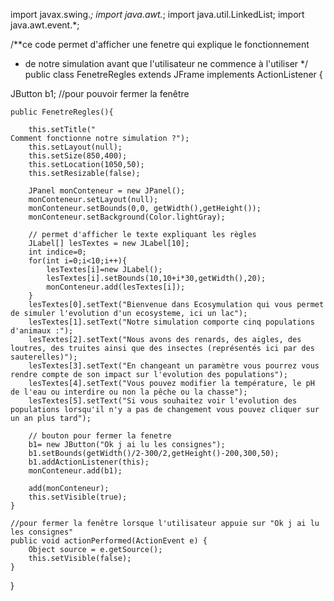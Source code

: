 import javax.swing.*; 
import java.awt.*; 
import java.util.LinkedList; 
import java.awt.event.*;

/**ce code permet d'afficher une fenetre qui explique le fonctionnement 
 * de notre simulation avant que l'utilisateur ne commence à l'utiliser
 */
public class FenetreRegles extends JFrame implements ActionListener {

JButton b1;  //pour pouvoir fermer la fenêtre

	public FenetreRegles(){

		this.setTitle("                                                            Comment fonctionne notre simulation ?");
		this.setLayout(null);
		this.setSize(850,400);
		this.setLocation(1050,50);
		this.setResizable(false);

		JPanel monConteneur = new JPanel();
		monConteneur.setLayout(null);
		monConteneur.setBounds(0,0, getWidth(),getHeight());
		monConteneur.setBackground(Color.lightGray);

		// permet d'afficher le texte expliquant les règles
		JLabel[] lesTextes = new JLabel[10]; 
		int indice=0;
		for(int i=0;i<10;i++){
			lesTextes[i]=new JLabel();
			lesTextes[i].setBounds(10,10+i*30,getWidth(),20); 
			monConteneur.add(lesTextes[i]);       
		}
		lesTextes[0].setText("Bienvenue dans Ecosymulation qui vous permet de simuler l'evolution d'un ecosysteme, ici un lac");
		lesTextes[1].setText("Notre simulation comporte cinq populations d'animaux :");
		lesTextes[2].setText("Nous avons des renards, des aigles, des loutres, des truites ainsi que des insectes (représentés ici par des sauterelles)");
		lesTextes[3].setText("En changeant un paramètre vous pourrez vous rendre compte de son impact sur l'evolution des populations");
		lesTextes[4].setText("Vous pouvez modifier la température, le pH de l'eau ou interdire ou non la pêche ou la chasse");  
		lesTextes[5].setText("Si vous souhaitez voir l'evolution des populations lorsqu'il n'y a pas de changement vous pouvez cliquer sur un an plus tard");
	 
		// bouton pour fermer la fenetre
		b1= new JButton("Ok j ai lu les consignes");
		b1.setBounds(getWidth()/2-300/2,getHeight()-200,300,50); 
		b1.addActionListener(this);
		monConteneur.add(b1);

		add(monConteneur);
		this.setVisible(true);
	}

	//pour fermer la fenêtre lorsque l'utilisateur appuie sur "Ok j ai lu les consignes"
	public void actionPerformed(ActionEvent e) {
		Object source = e.getSource();
		this.setVisible(false);
	}
}
